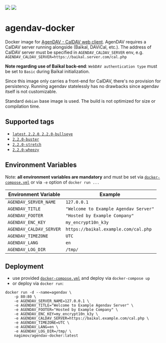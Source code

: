 [![](https://images.microbadger.com/badges/image/nagimov/agendav-docker.svg)](https://hub.docker.com/r/nagimov/agendav-docker)
[![](https://img.shields.io/docker/pulls/nagimov/agendav-docker.svg)](https://hub.docker.com/r/nagimov/agendav-docker)

# agendav-docker

Docker image for [AgenDAV - CalDAV web client](https://github.com/agendav/agendav). AgenDAV requires a CalDAV server running alongside (Baïkal, DAViCal, etc.). The address of CalDAV server must be specified in `AGENDAV_CALDAV_SERVER` env, e.g. `AGENDAV_CALDAV_SERVER=https://baikal.server.com/cal.php`

**Note regarding use of Baïkal back-end**: `WebDAV authentication type` must be set to `Basic` during Baïkal initialization.

Since this image only carries a front-end for CalDAV, there's no provision for persistency. Running agendav statelessly has no drawbacks since agendav itself is not customizable.

Standard `debian` base image is used. The build is not optimized for size or compilation time.

## Supported tags

* [`latest`, `2.2.0`, `2.2.0-bullseye`](https://github.com/nagimov/agendav-docker/commit/583abdf68ca6abafbc64cf0fe68528645e0c1bac)
* [`2.2.0-buster`](https://github.com/nagimov/agendav-docker/commit/ed083623e14218b6bf9a801aa38c47968cbec1e0)
* [`2.2.0-stretch`](https://github.com/nagimov/agendav-docker/commit/5a8bf42e954ea512fc23abf1f00b82319d996a6b)
* [`2.2.0-wheezy`](https://github.com/nagimov/agendav-docker/commit/97e11ebb437d586d656f740603be7d4f55a4b283)

## Environment Variables

Note: **all environment variables are mandatory** and must be set via [`docker-compose.yml`](https://github.com/nagimov/agendav-docker/blob/master/docker-compose.yml) or via `-e` option of `docker run ...`

| Environment Variable    | Example                               |
| ----------------------- | ------------------------------------- |
| `AGENDAV_SERVER_NAME`   | `127.0.0.1`                           |
| `AGENDAV_TITLE`         | `"Welcome to Example Agendav Server"` |
| `AGENDAV_FOOTER`        | `"Hosted by Example Company"`         |
| `AGENDAV_ENC_KEY`       | `my_encrypt10n_k3y`                   |
| `AGENDAV_CALDAV_SERVER` | `https://baikal.example.com/cal.php`  |
| `AGENDAV_TIMEZONE`      | `UTC`                                 |
| `AGENDAV_LANG`          | `en`                                  |
| `AGENDAV_LOG_DIR`       | `/tmp/`                               |

## Deployment

- use provided [`docker-compose.yml`](https://github.com/nagimov/agendav-docker/blob/master/docker-compose.yml) and deploy via `docker-compose up`
- or deploy via `docker run`:
```
docker run -d --name=agendav \
    -p 80:80 \
    -e AGENDAV_SERVER_NAME=127.0.0.1 \
    -e AGENDAV_TITLE="Welcome to Example Agendav Server" \
    -e AGENDAV_FOOTER="Hosted by Example Company" \
    -e AGENDAV_ENC_KEY=my_encrypt10n_k3y \
    -e AGENDAV_CALDAV_SERVER=https://baikal.example.com/cal.php \
    -e AGENDAV_TIMEZONE=UTC \
    -e AGENDAV_LANG=en \
    -e AGENDAV_LOG_DIR=/tmp/ \
    nagimov/agendav-docker:latest
```
